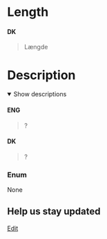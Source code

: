 # Length

#### DK

> Længde

# Description

<details open markdown=1><summary markdown="span">Show descriptions</summary>

#### ENG

> ?

#### DK

> ?

</details>

### Enum

None

## Help us stay updated

[Edit](https://github.com/FMDatahub/DataDictionary/tree/main/Quantities/Length.md)

